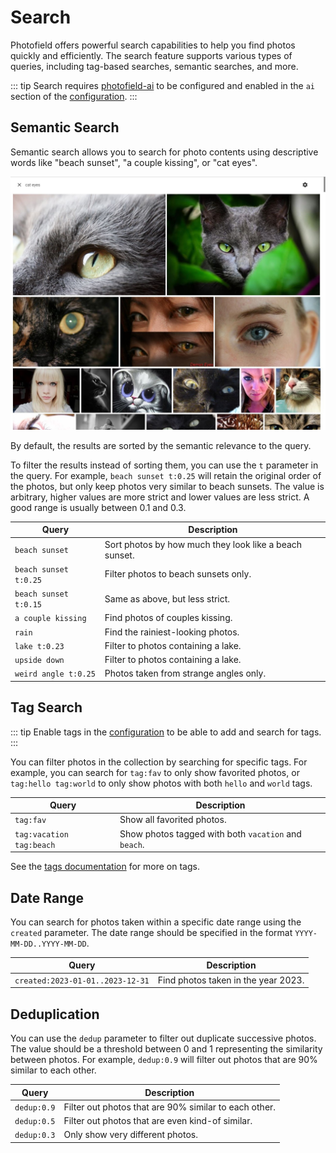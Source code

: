 # Search

Photofield offers powerful search capabilities to help you find photos quickly
and efficiently. The search feature supports various types of queries, including
tag-based searches, semantic searches, and more.

::: tip
Search requires [photofield-ai] to be configured and enabled in the `ai`
section of the [configuration].
:::

## Semantic Search

Semantic search allows you to search for photo contents using descriptive words
like "beach sunset", "a couple kissing", or "cat eyes".

![Semantic search example](../assets/semantic-search.jpg)

By default, the results are sorted by the semantic relevance to the query.

To filter the results instead of sorting them, you can use the `t` parameter in
the query. For example, `beach sunset t:0.25` will retain the original order of
the photos, but only keep photos very similar to beach sunsets. The value is
arbitrary, higher values are more strict and lower values are less strict. A
good range is usually between 0.1 and 0.3.

[photofield-ai]: https://github.com/smilyorg/photofield-ai
[configuration]: ../configuration

| Query | Description |
|-------|-------------|
| `beach sunset` | Sort photos by how much they look like a beach sunset. |
| `beach sunset t:0.25` | Filter photos to beach sunsets only. |
| `beach sunset t:0.15` | Same as above, but less strict. |
| `a couple kissing` | Find photos of couples kissing. |
| `rain` | Find the rainiest-looking photos. |
| `lake t:0.23` | Filter to photos containing a lake. |
| `upside down` | Filter to photos containing a lake. |
| `weird angle t:0.25` | Photos taken from strange angles only. |

## Tag Search

::: tip
Enable tags in the [configuration] to be able to add and search for tags.
:::

You can filter photos in the collection by searching for specific tags. For
example, you can search for `tag:fav` to only show favorited photos, or
`tag:hello tag:world` to only show photos with both `hello` and `world` tags.

| Query | Description |
|-------|-------------|
| `tag:fav` | Show all favorited photos. |
| `tag:vacation tag:beach` | Show photos tagged with both `vacation` and `beach`. |

See the [tags documentation](tags.md) for more on tags.

## Date Range

You can search for photos taken within a specific date range using the `created`
parameter. The date range should be specified in the format
`YYYY-MM-DD..YYYY-MM-DD`.

| Query | Description |
|-------|-------------|
| `created:2023-01-01..2023-12-31` | Find photos taken in the year 2023. |

## Deduplication

You can use the `dedup` parameter to filter out duplicate successive photos. The
value should be a threshold between 0 and 1 representing the similarity between
photos. For example, `dedup:0.9` will filter out photos that are 90% similar to
each other.

<!-- ### Example Query -->

| Query | Description |
|-------|-------------|
| `dedup:0.9` | Filter out photos that are 90% similar to each other. |
| `dedup:0.5` | Filter out photos that are even kind-of similar. |
| `dedup:0.3` | Only show very different photos. |
